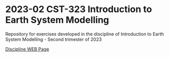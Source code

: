 # 2023-02 CST-323 Introduction to Earth System Modelling
 
Repository for exercises developed in the discipline of Introduction to Earth System Modelling - Second trimester of 2023

[Discipline WEB Page](http://geoinformatics.cc/doku.php?id=cst-317:classes2023)